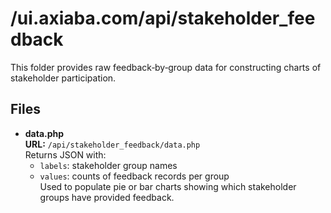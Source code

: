 # /ui.axiaba.com/api/stakeholder_feedback

This folder provides raw feedback‐by‐group data for constructing charts of stakeholder participation.

## Files

- **data.php**  
  **URL:** `/api/stakeholder_feedback/data.php`  
  Returns JSON with:  
    - `labels`: stakeholder group names  
    - `values`: counts of feedback records per group  
  Used to populate pie or bar charts showing which stakeholder groups have provided feedback.
